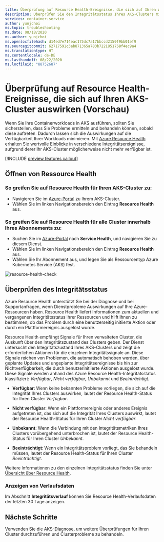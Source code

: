 ```yaml
---
title: Überprüfung auf Resource Health-Ereignisse, die sich auf Ihren AKS-Cluster auswirken (Vorschau)
description: Überprüfen Sie den Integritätsstatus Ihres AKS-Clusters mithilfe von Azure Resource Health.
services: container-service
author: yunjchoi
ms.topic: troubleshooting
ms.date: 08/18/2020
ms.author: yunjchoi
ms.openlocfilehash: d14ed7e714eac175dc7a17bbccd2150f9bb01ef9
ms.sourcegitcommit: 62717591c3ab871365a783b7221851758f4ec9a4
ms.translationtype: HT
ms.contentlocale: de-DE
ms.lasthandoff: 08/22/2020
ms.locfileid: "88752687"
---
```

# <a name="check-for-resource-health-events-impacting-your-aks-cluster-preview"></a>Überprüfung auf Resource Health-Ereignisse, die sich auf Ihren AKS-Cluster auswirken (Vorschau)


Wenn Sie Ihre Containerworkloads in AKS ausführen, sollten Sie sicherstellen, dass Sie Probleme ermitteln und behandeln können, sobald diese auftreten. Dadurch lassen sich die Auswirkungen auf die Verfügbarkeit Ihrer Workloads minimieren. Mit [Azure Resource Health](https://docs.microsoft.com/azure/service-health/resource-health-overview) erhalten Sie wertvolle Einblicke in verschiedene Integritätsereignisse, aufgrund derer Ihr AKS-Cluster möglicherweise nicht mehr verfügbar ist.

[!INCLUDE [preview features callout](./includes/preview/preview-callout.md)]

## <a name="open-resource-health"></a>Öffnen von Ressource Health

### <a name="to-access-resource-health-for-your-aks-cluster"></a>So greifen Sie auf Resource Health für Ihren AKS-Cluster zu:

- Navigieren Sie im [Azure-Portal](https://portal.azure.com) zu Ihrem AKS-Cluster.
- Wählen Sie im linken Navigationsbereich den Eintrag **Resource Health** aus.

### <a name="to-access-resource-health-for-all-clusters-on-your-subscription"></a>So greifen Sie auf Resource Health für alle Cluster innerhalb Ihres Abonnements zu:

- Suchen Sie im [Azure-Portal](https://portal.azure.com) nach **Service Health**, und navigieren Sie zu diesem Dienst.
- Wählen Sie im linken Navigationsbereich den Eintrag **Resource Health** aus.
- Wählen Sie Ihr Abonnement aus, und legen Sie als Ressourcentyp Azure Kubernetes Service (AKS) fest.

![resource-health-check](./media/aks-resource-health/resource-health-check.png)

## <a name="check-the-health-status"></a>Überprüfen des Integritätsstatus

Azure Resource Health unterstützt Sie bei der Diagnose und bei Supportanfragen, wenn Dienstprobleme Auswirkungen auf Ihre Azure-Ressourcen haben. Resource Health liefert Informationen zum aktuellen und vergangenen Integritätsstatus Ihrer Ressourcen und hilft Ihnen zu bestimmen, ob das Problem durch eine benutzerseitig initiierte Aktion oder durch ein Plattformereignis ausgelöst wurde.

Resource Health empfängt Signale für Ihren verwalteten Cluster, die Auskunft über den Integritätszustand des Clusters geben. Der Dienst untersucht den Integritätszustand Ihres AKS-Clusters und zeigt die erforderlichen Aktionen für die einzelnen Integritätssignale an. Diese Signale reichen von Problemen, die automatisch behoben werden, über geplante Updates und ungeplante Integritätsereignisse bis hin zur Nichtverfügbarkeit, die durch benutzerinitiierte Aktionen ausgelöst wurde. Diese Signale werden anhand des Azure Resource Health-Integritätsstatus klassifiziert: *Verfügbar*, *Nicht verfügbar*, *Unbekannt* und *Beeinträchtigt*.

- **Verfügbar**: Wenn keine bekannten Probleme vorliegen, die sich auf die Integrität Ihres Clusters auswirken, lautet der Resource Health-Status für Ihren Cluster *Verfügbar*.

- **Nicht verfügbar**: Wenn ein Plattformereignis oder anderes Ereignis aufgetreten ist, das sich auf die Integrität Ihres Clusters auswirkt, lautet der Resource Health-Status für Ihren Cluster *Nicht verfügbar*.

- **Unbekannt:** Wenn die Verbindung mit den Integritätsmetriken Ihres Clusters vorübergehend unterbrochen ist, lautet der Resource Health-Status für Ihren Cluster *Unbekannt*.

- **Beeinträchtigt**: Wenn ein Integritätsproblem vorliegt, das Sie behandeln müssen, lautet der Resource Health-Status für Ihren Cluster *Beeinträchtigt*.

Weitere Informationen zu den einzelnen Integritätsstatus finden Sie unter [Übersicht über Resource Health](https://docs.microsoft.com/azure/service-health/resource-health-overview#health-status).

### <a name="view-historical-data"></a>Anzeigen von Verlaufsdaten

Im Abschnitt **Integritätsverlauf** können Sie Resource Health-Verlaufsdaten der letzten 30 Tage anzeigen.

## <a name="next-steps"></a>Nächste Schritte

Verwenden Sie die [AKS-Diagnose](https://docs.microsoft.com/azure/aks/concepts-diagnostics), um weitere Überprüfungen für Ihren Cluster durchzuführen und Clusterprobleme zu behandeln.
